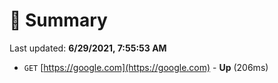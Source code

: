 # 📖 Summary
Last updated: **6/29/2021, 7:55:53 AM**

- `GET` [https://google.com](https://google.com) - **Up** (206ms)
